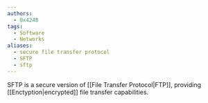 ```yaml
---
authors: 
  - 0x4248
tags:
  - Software
  - Networks
aliases:
  - secure file transfer protocol
  - SFTP
  - sftp
---
```

SFTP is a secure version of [[File Transfer Protocol|FTP]], providing [[Enctyption|encrypted]] file transfer capabilities.
